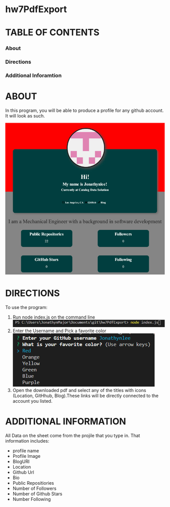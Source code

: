 # hw7PdfExport

# TABLE OF CONTENTS
### About
### Directions
### Additional Inforamtion


# ABOUT
In this program, you will be able to produce a profile for any github account. It will look as such.

![Profile](./images/profile.jpg)

# DIRECTIONS
 To use the program:
 1) Run node index.js on the command line ![cmd_line](./images/cmd_mod_input.jpg) 
 2) Enter the Username and Pick a favorite color ![Selections](./images/color_pick.jpg)
 3) Open the downloaded pdf and select any of the titles with icons (Location, GitHhub, Blog).These links will be directly connected to the account you listed. 
 
 # ADDITIONAL INFORMATION
 All Data on the sheet come from the projile that you type in. That information includes:
 - profile name
 - Profile Image
 - BlogURl
 - Location
 - Github Url
 - Bio
 - Public Repositiories
 - Number of Followers
 - Number of Github Stars
 - Number Following